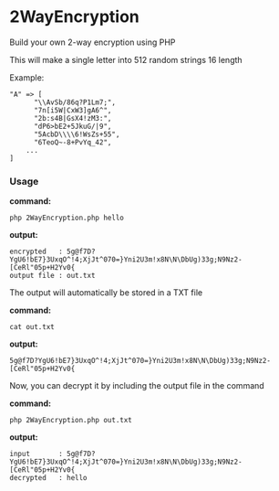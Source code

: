 # 2WayEncryption
Build your own 2-way encryption using PHP

This will make a single letter into 512 random strings 16 length

Example:
```
"A" => [
      "\\AvSb/86q?P1Lm7;",
      "7n[i5W|CxW3]gA6^",
      "2b:s4B|GsX4!zM3:",
      "dP6>bE2+5JkuG/|9",
      "5AcbD\\\\6!WsZs+55",
      "6TeoQ~-8+PvYq_42",
    ...
]
```

### Usage
**command:**

`php 2WayEncryption.php hello`

**output:**

```
encrypted   : 5g@f7D?YgU6!bE7}3UxqO^!4;XjJt^070=}Yni2U3m!x8N\N\DbUg)33g;N9Nz2-[CeRl"05p+H2Yv0{
output file : out.txt
```

The output will automatically be stored in a TXT file

**command:**

`cat out.txt`

**output:**

`5g@f7D?YgU6!bE7}3UxqO^!4;XjJt^070=}Yni2U3m!x8N\N\DbUg)33g;N9Nz2-[CeRl"05p+H2Yv0{`

Now, you can decrypt it by including the output file in the command

**command:**

`php 2WayEncryption.php out.txt`

**output:**

```
input       : 5g@f7D?YgU6!bE7}3UxqO^!4;XjJt^070=}Yni2U3m!x8N\N\DbUg)33g;N9Nz2-[CeRl"05p+H2Yv0{
decrypted   : hello
```
